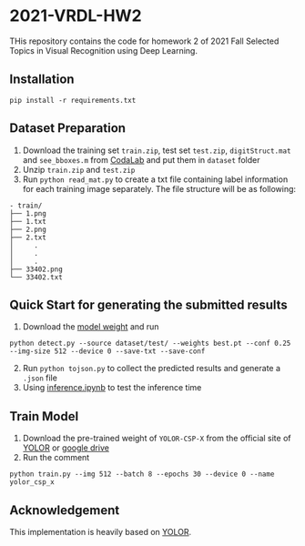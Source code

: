 # 2021-VRDL-HW2

THis repository contains the code for homework 2 of 2021 Fall Selected Topics in Visual Recognition using Deep Learning.

## Installation
```
pip install -r requirements.txt
```

## Dataset Preparation
1. Download the training set `train.zip`, test set `test.zip`, `digitStruct.mat` and `see_bboxes.m` from [CodaLab](https://competitions.codalab.org/competitions/35888) and put them in `dataset` folder
2. Unzip `train.zip` and `test.zip`
3. Run `python read_mat.py` to create a txt file containing label information for each training image separately. The file structure will be as following:
```
- train/
├── 1.png
├── 1.txt
├── 2.png
├── 2.txt
│     .
│     .
│     .
├── 33402.png
└── 33402.txt
```

## Quick Start for generating the submitted results
1. Download the [model weight](https://drive.google.com/file/d/1oCXwLIHOnQRQttscQqBc0ilwaCDk37M5/view?usp=sharing) and run
```
python detect.py --source dataset/test/ --weights best.pt --conf 0.25 --img-size 512 --device 0 --save-txt --save-conf
```
2. Run `python tojson.py` to collect the predicted results and generate a `.json` file
3. Using [inference.ipynb](https://drive.google.com/file/d/1tI_WbfAVm2f27MvjUxuH-9Cl-ch8poVd/view?usp=sharing) to test the inference time

## Train Model
1. Download the pre-trained weight of `YOLOR-CSP-X` from the official site of [YOLOR](https://github.com/WongKinYiu/yolor) or [google drive](https://drive.google.com/file/d/10ZSMuCnu2-7ysjOuS-tOj_uN8jzAeT-j/view?usp=sharing)
2. Run the comment
```
python train.py --img 512 --batch 8 --epochs 30 --device 0 --name yolor_csp_x
```

## Acknowledgement
This implementation is heavily based on [YOLOR](https://github.com/WongKinYiu/yolor).
